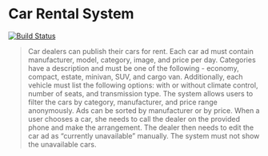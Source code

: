 # Car Rental System

[![Build Status](https://travis-ci.com/profjordanov/kubernetes-playground.svg?branch=master)](https://travis-ci.com/profjordanov/kubernetes-playground)

> Car dealers can publish their cars for rent. Each car ad must contain manufacturer, model, category, image, and price per day. Categories have a description and must be one of the following - economy, compact, estate, minivan, SUV, and cargo van. Additionally, each vehicle must list the following options: with or without climate control, number of seats, and transmission type. The system allows users to filter the cars by category, manufacturer, and price range anonymously. Ads can be sorted by manufacturer or by price.
When a user chooses a car, she needs to call the dealer on the provided phone and make the arrangement. The dealer then needs to edit the car ad as “currently unavailable” manually. The system must not show the unavailable cars.
